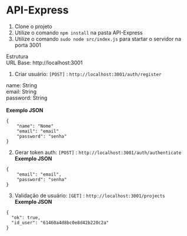 # API-Express

1. Clone o projeto
2. Utilize o comando `npm install` na pasta API-Express
3. Utilize o comando `sudo node src/index.js` para startar o servidor na porta 3001

Estrutura<br />
URL Base: http://localhost:3001

1. Criar usuário: `[POST]` : `http://localhost:3001/auth/register` <br />

name: String <br />
email: String <br />
password: String <br />
<br />
**Exemplo JSON**
```
{
	"name": "Nome"
	"email": "email"
	"password": "senha"
}

```

2. Gerar token auth: `[POST]` : `http://localhost:3001/auth/authenticate` <br />
**Exemplo JSON**
```
{
	"email": "email",
	"password": "senha"
}
```

3. Validação de usuário: `[GET]` : `http://localhost:3001/projects` <br />
**Exemplo JSON**
```
{
  "ok": true,
  "id_user": "61460a4d8bc0e8d42b220c2a"
}	
```
